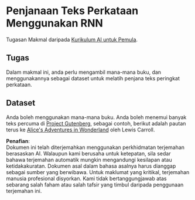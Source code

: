 # Penjanaan Teks Perkataan Menggunakan RNN

Tugasan Makmal daripada [Kurikulum AI untuk Pemula](https://github.com/microsoft/ai-for-beginners).

## Tugas

Dalam makmal ini, anda perlu mengambil mana-mana buku, dan menggunakannya sebagai dataset untuk melatih penjana teks peringkat perkataan.

## Dataset

Anda boleh menggunakan mana-mana buku. Anda boleh menemui banyak teks percuma di [Project Gutenberg](https://www.gutenberg.org/), sebagai contoh, berikut adalah pautan terus ke [Alice's Adventures in Wonderland](https://www.gutenberg.org/files/11/11-0.txt) oleh Lewis Carroll.

**Penafian**:  
Dokumen ini telah diterjemahkan menggunakan perkhidmatan terjemahan berasaskan AI. Walaupun kami berusaha untuk ketepatan, sila sedar bahawa terjemahan automatik mungkin mengandungi kesilapan atau ketidakakuratan. Dokumen asal dalam bahasa asalnya harus dianggap sebagai sumber yang berwibawa. Untuk maklumat yang kritikal, terjemahan manusia profesional disyorkan. Kami tidak bertanggungjawab atas sebarang salah faham atau salah tafsir yang timbul daripada penggunaan terjemahan ini.